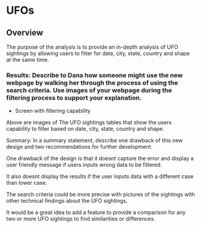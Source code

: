 # UFOs

## Overview

The purpose of the analysis is to provide an in-depth analysis of UFO sightings by allowing users to filter for date, city, state, country and shape at the same time.

### Results: Describe to Dana how someone might use the new webpage by walking her through the process of using the search criteria. Use images of your webpage during the filtering process to support your explanation.

* Screen with filtering capability
![]()

Above are images of The UFO sightings tables that show the users capability to filter based on date, city, state, country and shape.

Summary: In a summary statement, describe one drawback of this new design and two recommendations for further development.

One drawback of the design is that it doesnt capture the error and display a user friendly message if users inputs wrong data to be filtered.

It also doesnt display the results if the user inputs data with a different case than lower case.

The search criteria could be more precise with pictures of the sightings with other technical findings about the UFO sightings.

It would be a great idea to add a feature to provide a comparison for any two or more UFO sightings to find similarities or differences.